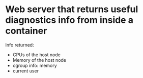 # Web server that returns useful diagnostics info from inside a container

Info returned:

* CPUs of the host node
* Memory of the host node
* cgroup info: memory
* current user
